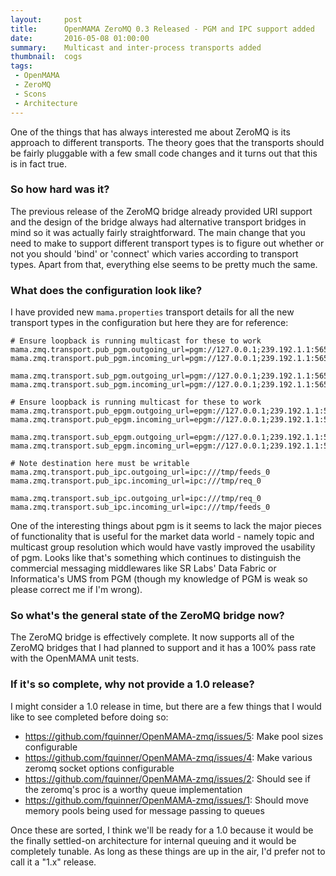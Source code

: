 ```yaml
---
layout:     post
title:      OpenMAMA ZeroMQ 0.3 Released - PGM and IPC support added
date:       2016-05-08 01:00:00
summary:    Multicast and inter-process transports added
thumbnail:  cogs
tags:
 - OpenMAMA
 - ZeroMQ
 - Scons
 - Architecture
---
```


One of the things that has always interested me about ZeroMQ is its
approach to different transports. The theory goes that the transports
should be fairly pluggable with a few small code changes and it turns
out that this is in fact true.

### So how hard was it?

The previous release of the ZeroMQ bridge already provided URI support and the
design of the bridge always had alternative transport bridges in mind so it
was actually fairly straightforward. The main change that you need to make to
support different transport types is to figure out whether or not you should
'bind' or 'connect' which varies according to transport types. Apart from that,
everything else seems to be pretty much the same.

### What does the configuration look like?

I have provided new `mama.properties` transport details for all the new transport
types in the configuration but here they are for reference:

    # Ensure loopback is running multicast for these to work
    mama.zmq.transport.pub_pgm.outgoing_url=pgm://127.0.0.1;239.192.1.1:5657
    mama.zmq.transport.pub_pgm.incoming_url=pgm://127.0.0.1;239.192.1.1:5656
    
    mama.zmq.transport.sub_pgm.outgoing_url=pgm://127.0.0.1;239.192.1.1:5656
    mama.zmq.transport.sub_pgm.incoming_url=pgm://127.0.0.1;239.192.1.1:5657
    
    # Ensure loopback is running multicast for these to work
    mama.zmq.transport.pub_epgm.outgoing_url=epgm://127.0.0.1;239.192.1.1:5657
    mama.zmq.transport.pub_epgm.incoming_url=epgm://127.0.0.1;239.192.1.1:5656
    
    mama.zmq.transport.sub_epgm.outgoing_url=epgm://127.0.0.1;239.192.1.1:5656
    mama.zmq.transport.sub_epgm.incoming_url=epgm://127.0.0.1;239.192.1.1:5657
    
    # Note destination here must be writable
    mama.zmq.transport.pub_ipc.outgoing_url=ipc:///tmp/feeds_0
    mama.zmq.transport.pub_ipc.incoming_url=ipc:///tmp/req_0
    
    mama.zmq.transport.sub_ipc.outgoing_url=ipc:///tmp/req_0
    mama.zmq.transport.sub_ipc.incoming_url=ipc:///tmp/feeds_0

One of the interesting things about pgm is it seems to lack the major pieces
of functionality that is useful for the market data world - namely topic and
multicast group resolution which would have vastly improved the usability of
pgm. Looks like that's something which continues to distinguish the commercial
messaging middlewares like SR Labs' Data Fabric or Informatica's UMS from PGM
(though my knowledge of PGM is weak so please correct me if I'm wrong).

### So what's the general state of the ZeroMQ bridge now?

The ZeroMQ bridge is effectively complete. It now supports all of the ZeroMQ
bridges that I had planned to support and it has a 100% pass rate with the OpenMAMA
unit tests.

### If it's so complete, why not provide a 1.0 release?

I might consider a 1.0 release in time, but there are a few things that I would like
to see completed before doing so:

* https://github.com/fquinner/OpenMAMA-zmq/issues/5: Make pool sizes configurable
* https://github.com/fquinner/OpenMAMA-zmq/issues/4: Make various zeromq socket options configurable
* https://github.com/fquinner/OpenMAMA-zmq/issues/2: Should see if the zeromq's proc is a worthy queue implementation
* https://github.com/fquinner/OpenMAMA-zmq/issues/1: Should move memory pools being used for message passing to queues

Once these are sorted, I think we'll be ready for a 1.0 because it would be the
finally settled-on architecture for internal queuing and it would be completely
tunable. As long as these things are up in the air, I'd prefer not to call it
a "1.x" release.
